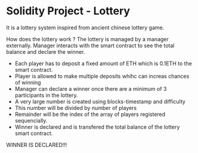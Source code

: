 # Solidity Project - Lottery 
It is a lottery system inspired from ancient chinese lottery game.

How does the lottery work ?
The lottery is managed by a manager externally. Manager interacts with the smart contract to see the total balance and declare the winner.
- Each player has to deposit a fixed amount of ETH which is 0.1ETH to the smart contract. 
- Player is allowed to make multiple deposits whihc can increas chances of winning
- Manager can declare a winner once there are a minimum of 3 participants in the lottery.
- A very large number is created using blocks-timestamp and difficulty 
- This number will be divided by number of players 
- Remainder will be the index of the array of players registered sequencially.
- Winner is declared and is transfered the total balance of the lottery smart contract.
 
WINNER IS DECLARED!!!
